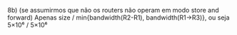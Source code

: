 8b) (se assumirmos que não os routers não operam em modo store and forward) Apenas size / min{bandwidth(R2-R1), bandwidth(R1->R3)}, ou seja 5×10⁶ / 5×10⁶
